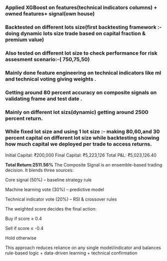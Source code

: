 ### Applied XGBoost on features(technical indicators columns) + owned features+ signal(own house)
### Backtested on different lots size(first backtesting framework :- doing dynamic lots size trade based on capital fraction & premium value)
### Also tested on different lot size to check performance for risk assesment scenario:-( 750,75,50) 
### Mainly done feature engineering on technical indicators like ml and technical voting giving weights . 
### Getting around 80 percent accuracy on composite signals on validating frame and test date .
### Mainly on different lot sizs(dynamic) getting around  2500 percent return.
### While fixed lot size and using 1 lot size :- making 80,60,and 30 percent capital on different lot size while backtesting showing how much capital we deployed per trade to access returns.

Initial Capital:    ₹200,000
Final Capital:      ₹5,223,126
Total P&L:          ₹5,023,126.40

**Total Return:2511.56%**
The Composite Signal is an ensemble-based trading decision.
It blends three sources:

Core signal (50%) – baseline strategy rule

Machine learning vote (30%) – predictive model

Technical indicator vote (20%) – RSI & crossover rules

The weighted score decides the final action:

Buy if score ≥ 0.4

Sell if score ≤ -0.4

Hold otherwise

This approach reduces reliance on any single model/indicator and balances rule-based logic + data-driven learning + technical confirmation
